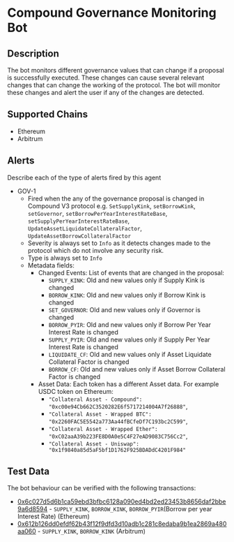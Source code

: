 # Compound Governance Monitoring Bot

## Description

The bot monitors different governance values that can change if a proposal is successfully executed. These changes can cause several relevant changes that can change the working of the protocol. The bot will monitor these changes and alert the user if any of the changes are detected.

## Supported Chains

- Ethereum
- Arbitrum

## Alerts

Describe each of the type of alerts fired by this agent

- GOV-1
  - Fired when the any of the governance proposal is changed in Compound V3 protocol e.g. `SetSupplyKink`, `setBorrowKink`, `setGovernor`, `setBorrowPerYearInterestRateBase`, `setSupplyPerYearInterestRateBase`, `UpdateAssetLiquidateCollateralFactor`, `UpdateAssetBorrowCollateralFactor`
  - Severity is always set to `Info` as it detects changes made to the protocol which do not involve any security risk.
  - Type is always set to `Info`
  - Metadata fields: 
    - Changed Events: List of events that are changed in the proposal:
      - `SUPPLY_KINK`: Old and new values only if Supply Kink is changed
      - `BORROW_KINK`: Old and new values only if Borrow Kink is changed
      - `SET_GOVERNOR`: Old and new values only if Governor is changed
      - `BORROW_PYIR`: Old and new values only if Borrow Per Year Interest Rate is changed
      - `SUPPLY_PYIR`: Old and new values only if Supply Per Year Interest Rate is changed
      - `LIQUIDATE_CF`: Old and new values only if Asset Liquidate Collateral Factor is changed
      - `BORROW_CF`: Old and new values only if Asset Borrow Collateral Factor is changed
    - Asset Data: Each token has a different Asset data. For example USDC token on Ethereum:
      - `"Collateral Asset - Compound": "0xc00e94Cb662C3520282E6f5717214004A7f26888"`,
      - `"Collateral Asset - Wrapped BTC": "0x2260FAC5E5542a773Aa44fBCfeDf7C193bc2C599"`,
      - `"Collateral Asset - Wrapped Ether": "0xC02aaA39b223FE8D0A0e5C4F27eAD9083C756Cc2"`,
      - `"Collateral Asset - Uniswap": "0x1f9840a85d5aF5bf1D1762F925BDADdC4201F984"`


## Test Data

The bot behaviour can be verified with the following transactions:

- [0x6c027d5d6b1ca59ebd3bfbc6128a090ed4bd2ed23453b8656daf2bbe9a6d8594](https://etherscan.io/tx/0x6c027d5d6b1ca59ebd3bfbc6128a090ed4bd2ed23453b8656daf2bbe9a6d8594) - `SUPPLY_KINK`, `BORROW_KINK`, `BORROW_PYIR`(Borrow per year Interest Rate) (Ethereum)
- [0x612b126dd0efdf62b43f12f9dfd3d10adb1c281c8edaba9b1ea2869a480aa060](https://arbiscan.io/tx/0x612b126dd0efdf62b43f12f9dfd3d10adb1c281c8edaba9b1ea2869a480aa060) - `SUPPLY_KINK`, `BORROW_KINK` (Arbitrum)
